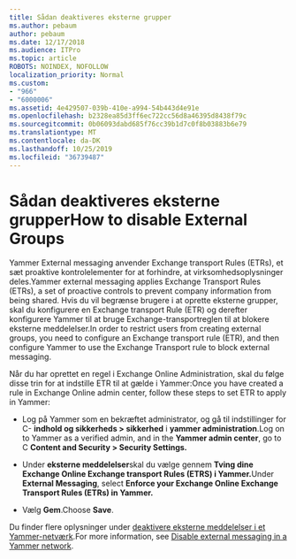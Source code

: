```yaml
---
title: Sådan deaktiveres eksterne grupper
ms.author: pebaum
author: pebaum
ms.date: 12/17/2018
ms.audience: ITPro
ms.topic: article
ROBOTS: NOINDEX, NOFOLLOW
localization_priority: Normal
ms.custom:
- "966"
- "6000006"
ms.assetid: 4e429507-039b-410e-a994-54b443d4e91e
ms.openlocfilehash: b2328ea85d3ff6ec722cc56d8a46395d8438f79c
ms.sourcegitcommit: 0b06093dabd685f76cc39b1d7c0f8b03883b6e79
ms.translationtype: MT
ms.contentlocale: da-DK
ms.lasthandoff: 10/25/2019
ms.locfileid: "36739487"
---
```

# <a name="how-to-disable-external-groups"></a><span data-ttu-id="4eba2-102">Sådan deaktiveres eksterne grupper</span><span class="sxs-lookup"><span data-stu-id="4eba2-102">How to disable External Groups</span></span>

<span data-ttu-id="4eba2-103">Yammer External messaging anvender Exchange transport Rules (ETRs), et sæt proaktive kontrolelementer for at forhindre, at virksomhedsoplysninger deles.</span><span class="sxs-lookup"><span data-stu-id="4eba2-103">Yammer external messaging applies Exchange Transport Rules (ETRs), a set of proactive controls to prevent company information from being shared.</span></span> <span data-ttu-id="4eba2-104">Hvis du vil begrænse brugere i at oprette eksterne grupper, skal du konfigurere en Exchange transport Rule (ETR) og derefter konfigurere Yammer til at bruge Exchange-transportreglen til at blokere eksterne meddelelser.</span><span class="sxs-lookup"><span data-stu-id="4eba2-104">In order to restrict users from creating external groups, you need to configure an Exchange transport rule (ETR), and then configure Yammer to use the Exchange Transport rule to block external messaging.</span></span>
  
<span data-ttu-id="4eba2-105">Når du har oprettet en regel i Exchange Online Administration, skal du følge disse trin for at indstille ETR til at gælde i Yammer:</span><span class="sxs-lookup"><span data-stu-id="4eba2-105">Once you have created a rule in Exchange Online admin center, follow these steps to set ETR to apply in Yammer:</span></span>
  
- <span data-ttu-id="4eba2-106">Log på Yammer som en bekræftet administrator, og gå til indstillinger for C- **indhold og sikkerheds \> sikkerhed** i **yammer administration**.</span><span class="sxs-lookup"><span data-stu-id="4eba2-106">Log on to Yammer as a verified admin, and in the **Yammer admin center**, go to C **Content and Security \> Security Settings.**</span></span>

- <span data-ttu-id="4eba2-107">Under **eksterne meddelelser**skal du vælge gennem **Tving dine Exchange Online Exchange transport Rules (ETRS) i Yammer.**</span><span class="sxs-lookup"><span data-stu-id="4eba2-107">Under **External Messaging**, select **Enforce your Exchange Online Exchange Transport Rules (ETRs) in Yammer.**</span></span>

- <span data-ttu-id="4eba2-108">Vælg **Gem**.</span><span class="sxs-lookup"><span data-stu-id="4eba2-108">Choose **Save**.</span></span>

<span data-ttu-id="4eba2-109">Du finder flere oplysninger under [deaktivere eksterne meddelelser i et Yammer-netværk](https://docs.microsoft.com/yammer/work-with-external-users/disable-external-messaging).</span><span class="sxs-lookup"><span data-stu-id="4eba2-109">For more information, see [Disable external messaging in a Yammer network](https://docs.microsoft.com/yammer/work-with-external-users/disable-external-messaging).</span></span>
  